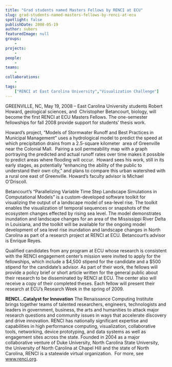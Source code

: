 ```yaml
---
title: "Grad students named Masters Fellows by RENCI at ECU"
slug: grad-students-named-masters-fellows-by-renci-at-ecu
spotlight: false
publishDate: 2008-05-19
author: subers
featuredImage: null
groups:
    - 
projects:
    - 
people:
    - 
teams: 
    - 
collaborations:
    - 
tags:
    ["RENCI at East Carolina University","Visualization Challenge"]
---
```

GREENVILLE, NC, May 19, 2008 – East Carolina University students Robert Howard, geological sciences, and  Christopher Betancourt, biology, will become the first RENCI at ECU Masters Fellows. The one-semester fellowships for fall 2008 provide support for students’ thesis work.<!--more-->

Howard’s project, “Models of Stormwater Runoff and Best Practices in Municipal Management” uses a hydrological model to predict the speed at which precipitation drains from a 2.5-square kilometer  area of Greenville near the Colonial Mall.  Pairing a soil permeability map with a graph portraying the predicted and actual runoff rates over time makes it possible to predict areas where flooding will occur.  Howard sees his work, still in its early stages, as potentially “enhancing the ability of the public to understand their own city,” and plans to compare this urban watershed with a rural one east of Greenville. Howard’s faculty advisor is Michael O'Driscoll.

Betancourt’s “Parallelizing Variable Time Step Landscape Simulations in Computational Models” is a custom-developed software toolkit for visualizing the output of a landscape model of sea-level rise. The toolkit enables the visualization of temporal sequences or snapshots of the ecosystem changes effected by rising sea level. The model demonstrates inundation and landscape changes for an area of the Mississippi River Delta in Louisiana, and the toolkit will be available for the ongoing model development of sea level rise inundation and landscape changes in North Carolina as part of a research project at RENCI at ECU. Betancourt’s advisor is Enrique Reyes.

Qualified candidates from any program at ECU whose research is consistent with the RENCI engagement center’s mission were invited to apply for the fellowships, which include a $4,500 stipend for the candidate and a $500 stipend for the candidate’s advisor. As part of their work, the fellows will provide a policy brief or short article written for the general public about their research to be disseminated by RENCI at ECU. The center also will receive a copy of their completed theses. Each fellow will present their research at ECU’s Research Week in the spring of 2009.

<strong>RENCI…Catalyst for  Innovation</strong>
The Renaissance Computing Institute brings together teams of talented researchers, engineers, technologists and leaders in government, business, the arts and humanities to attack major research questions and community issues in ways that accelerate discovery and drive innovation. RENCI has nationally significant expertise and capabilities in high performance computing, visualization, collaborative tools, networking, device prototyping, and data systems as well as engagement sites across the state. Founded in 2004 as a major collaborative venture of Duke University, North Carolina State University, the University of North Carolina at Chapel Hill and the state of North Carolina, RENCI is a statewide virtual organization.  For more, see <a href="https://www.renci.org/">www.renci.org</a>.
